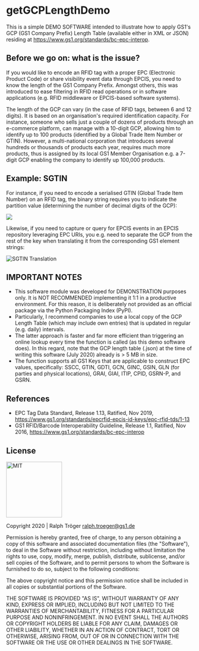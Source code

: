 # getGCPLengthDemo

This is a simple DEMO SOFTWARE intended to illustrate how to apply GS1's GCP (GS1 Company Prefix) Length Table (available either in XML or JSON) residing at https://www.gs1.org/standards/bc-epc-interop.

## Before we go on: what is the issue?

If you would like to encode an RFID tag with a proper EPC (Electronic Product Code) or share visibility event data through EPCIS, you need to know the length of the GS1 Company Prefix. Amongst others, this was introduced to ease filtering in RFID read operations or in software applications (e.g. RFID middleware or EPCIS-based software systems).

The length of the GCP can vary (in the case of RFID tags, between 6 and 12 digits). It is based on an organisation's required identification capacity. For instance, someone who sells just a couple of dozens of products through an e-commerce platform, can manage with a 10-digit GCP, allowing him to identify up to 100 products (identified by a Global Trade Item Number or GTIN). However, a multi-national corporation that introduces several hundreds or thousands of products each year, requires much more products, thus is assigned by its local GS1 Member Organisation e.g. a 7-digit GCP enabling the company to identify up 100,000 products.

## Example: SGTIN
For instance, if you need to encode a serialised GTIN (Global Trade Item Number) on an RFID tag, the binary string requires you to indicate the partition value (determining the number of decimal digits of the GCP):

<img src="images/sgtinCodingTable.jpg">

Likewise, if you need to capture or query for EPCIS events in an EPCIS repository leveraging EPC URIs, you e.g. need to separate the GCP from the rest of the key when translating it from the corresponding GS1 element strings:  

![SGTIN Translation](images/sgtinTranslation.jpg)

## IMPORTANT NOTES

* This software module was developed for DEMONSTRATION purposes only. It is NOT RECOMMENDED implementing it 1:1 in a productive environment. For this reason, it is deliberately not provided as an official package via the Python Packaging Index (PyPI).
* Particularly, I recommend companies to use a local copy of the GCP Length Table (which may include own entries) that is updated in regular (e.g. daily) intervals.
* The latter approach is faster and far more efficient than triggering an online lookup every time the function is called (as this demo software does). In this regard, note that the GCP length table (.json) at the time of writing this software (July 2020) already is > 5 MB in size.
* The function supports all GS1 Keys that are applicable to construct EPC values, specifically: 
SSCC, GTIN, GDTI, GCN, GINC, GSIN, GLN (for parties and physical locations), GRAI, GIAI, ITIP, CPID, GSRN-P, and GSRN.

## References
* EPC Tag Data Standard, Release 1.13, Ratified, Nov 2019, https://www.gs1.org/standards/epcrfid-epcis-id-keys/epc-rfid-tds/1-13
* GS1 RFID/Barcode Interoperability Guideline, Release 1.1, Ratified, Nov 2016, https://www.gs1.org/standards/bc-epc-interop

## License

<img alt="MIT" style="border-width:0" src="https://opensource.org/files/OSIApproved_1.png" width="150px;"/><br />

Copyright 2020 | Ralph Tröger <ralph.troeger@gs1.de>

Permission is hereby granted, free of charge, to any person obtaining a copy of this software and associated documentation files (the "Software"), to deal in the Software without restriction, including without limitation the rights to use, copy, modify, merge, publish, distribute, sublicense, and/or sell copies of the Software, and to permit persons to whom the Software is furnished to do so, subject to the following conditions:

The above copyright notice and this permission notice shall be included in all copies or substantial portions of the Software.

THE SOFTWARE IS PROVIDED "AS IS", WITHOUT WARRANTY OF ANY KIND, EXPRESS OR IMPLIED, INCLUDING BUT NOT LIMITED TO THE WARRANTIES OF MERCHANTABILITY, FITNESS FOR A PARTICULAR PURPOSE AND NONINFRINGEMENT. IN NO EVENT SHALL THE AUTHORS OR COPYRIGHT HOLDERS BE LIABLE FOR ANY CLAIM, DAMAGES OR OTHER LIABILITY, WHETHER IN AN ACTION OF CONTRACT, TORT OR OTHERWISE, ARISING FROM, OUT OF OR IN CONNECTION WITH THE SOFTWARE OR THE USE OR OTHER DEALINGS IN THE SOFTWARE.
